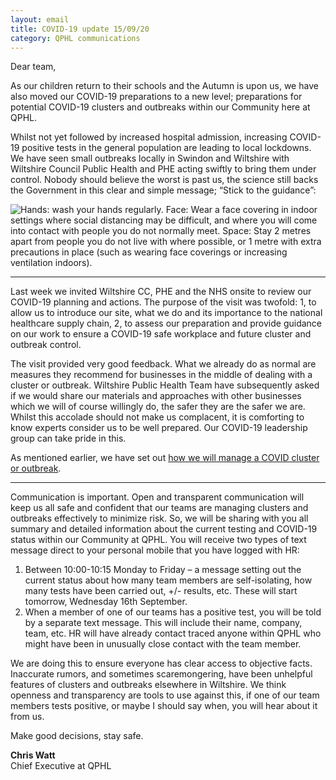 ```yaml
---
layout: email
title: COVID-19 update 15/09/20
category: QPHL communications
---
```


Dear team,

As our children return to their schools and the Autumn is upon us, we have also moved our COVID-19 preparations to a new level; preparations for potential COVID-19 clusters and outbreaks within our Community here at QPHL.

Whilst not yet followed by increased hospital admission, increasing COVID-19 positive tests in the general population are leading to local lockdowns. We have seen small outbreaks locally in Swindon and Wiltshire with Wiltshire Council Public Health and PHE acting swiftly to bring them under control. Nobody should believe the worst is past us, the science still backs the Government in this clear and simple message; “Stick to the guidance”:

<img src="/images/hands-face-space.png" alt="Hands: wash your hands regularly. Face: Wear a face covering in indoor settings where social distancing may be difficult, and where you will come into contact with people you do not normally meet. Space: Stay 2 metres apart from people you do not live with where possible, or 1 metre with extra precautions in place (such as wearing face coverings or increasing ventilation indoors).">

---

Last week we invited Wiltshire CC, PHE and the NHS onsite to review our COVID-19 planning and actions. The purpose of the visit was twofold: 1, to allow us to introduce our site, what we do and its importance to the national healthcare supply chain, 2, to assess our preparation and provide guidance on our work to ensure a COVID-19 safe workplace and future cluster and outbreak control.

The visit provided very good feedback. What we already do as normal are measures they recommend for businesses in the middle of dealing with a cluster or outbreak. Wiltshire Public Health Team have subsequently asked if we would share our materials and approaches with other businesses which we will of course willingly do, the safer they are the safer we are. Whilst this accolade should not make us complacent, it is comforting to know experts consider us to be well prepared. Our COVID-19 leadership group can take pride in this.

As mentioned earlier, we have set out [how we will manage a COVID cluster or outbreak](/downloads/qphl-covid-19-outbreak-response.pdf).

---

Communication is important. Open and transparent communication will keep us all safe and confident that our teams are managing clusters and outbreaks effectively to minimize risk. So, we will be sharing with you all summary and detailed information about the current testing and COVID-19 status within our Community at QPHL. You will receive two types of text message direct to your personal mobile that you have logged with HR:

1. Between 10:00-10:15 Monday to Friday – a message setting out the current status about how many team members are self-isolating, how many tests have been carried out, +/- results, etc. These will start tomorrow, Wednesday 16th September.
1. When a member of one of our teams has a positive test, you will be told by a separate text message. This will include their name, company, team, etc. HR will have already contact traced anyone within QPHL who might have been in unusually close contact with the team member.

We are doing this to ensure everyone has clear access to objective facts. Inaccurate rumors, and sometimes scaremongering, have been unhelpful features of clusters and outbreaks elsewhere in Wiltshire. We think openness and transparency are tools to use against this, if one of our team members tests positive, or maybe I should say when, you will hear about it from us.

Make good decisions, stay safe.

**Chris Watt**<br>
Chief Executive at QPHL